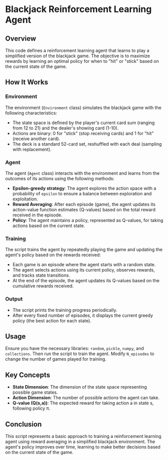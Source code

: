 # Blackjack Reinforcement Learning Agent

## Overview
This code defines a reinforcement learning agent that learns to play a simplified version of the blackjack game. The objective is to maximize rewards by learning an optimal policy for when to "hit" or "stick" based on the current state of the game.

## How It Works

### Environment
The environment (`Environment` class) simulates the blackjack game with the following characteristics:
- The state space is defined by the player's current card sum (ranging from 12 to 21) and the dealer's showing card (1-10).
- Actions are binary: 0 for "stick" (stop receiving cards) and 1 for "hit" (receive another card).
- The deck is a standard 52-card set, reshuffled with each deal (sampling with replacement).

### Agent
The agent (`Agent` class) interacts with the environment and learns from the outcomes of its actions using the following methods:
- **Epsilon-greedy strategy**: The agent explores the action space with a probability of `epsilon` to ensure a balance between exploration and exploitation.
- **Reward Averaging**: After each episode (game), the agent updates its action-value function estimates (Q-values) based on the total reward received in the episode.
- **Policy**: The agent maintains a policy, represented as Q-values, for taking actions based on the current state.

### Training
The script trains the agent by repeatedly playing the game and updating the agent's policy based on the rewards received:
- Each game is an episode where the agent starts with a random state.
- The agent selects actions using its current policy, observes rewards, and tracks state transitions.
- At the end of the episode, the agent updates its Q-values based on the cumulative rewards received.

### Output
- The script prints the training progress periodically.
- After every fixed number of episodes, it displays the current greedy policy (the best action for each state).

## Usage
Ensure you have the necessary libraries: `random`, `pickle`, `numpy`, and `collections`. Then run the script to train the agent. Modify `N_episodes` to change the number of games played for training.

## Key Concepts
- **State Dimension**: The dimension of the state space representing possible game states.
- **Action Dimension**: The number of possible actions the agent can take.
- **Q-value (Q(s,a))**: The expected reward for taking action a in state s, following policy π.

## Conclusion
This script represents a basic approach to training a reinforcement learning agent using reward averaging in a simplified blackjack environment. The agent's policy improves over time, learning to make better decisions based on the current state of the game.
